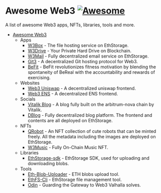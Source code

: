 # Awesome Web3 [![Awesome](https://cdn.rawgit.com/sindresorhus/awesome/d7305f38d29fed78fa85652e3a63e154dd8e8829/media/badge.svg)](https://github.com/ethstorage/awesome-web3/)

A list of awesome Web3 apps, NFTs, libraries, tools and more.

- [Awesome Web3](#awesome-web3-awesomehttpscdnrawgitcomsindresorhusawesomed7305f38d29fed78fa85652e3a63e154dd8e8829mediabadgesvghttpsgithubcomethstorageawesome-web3)
  - Apps
    - [W3Box](https://w3-box.w3eth.io/) - The file hosting service on EthStorage.
    - [W3Drive](https://w3-drive.w3eth.io/) - Your Private Hard Drive on Blockchain.
    - [W3Mail](https://w3-email.w3eth.io/) - Fully decentralized email service on EthStorage.
    - [Git3](https://github.com/git3protocol/git3-cli) - A decentralized Git hosting protocol for Web3.
    - [BeFit](https://github.com/WilliamUW/ETHDenver2024) - BeFit revolutionizes fitness motivation by blending the spontaneity of BeReal with the accountability and rewards of exercising.
  - Websites
    - [Web3 Uniswap](https://app-uniswap-org.w3eth.io/) - A decentralized uniswap frontend.
    - [Web3 ENS](https://app-ens-domain.w3eth.io/) - A decentralized ENS frontend.
  - Socials
    - [Vitalik Blog](https://vitalikblog.w3eth.io/) - A blog fully built on the arbitrum-nova chain by Vitalik.
    - [DBlog](https://w3-blog.w3eth.io/) - Fully decentralized blog platform. The frontend and contents are all deployed on EthStorage.
  - NFTs
    - [QRobot](https://w3-qrobot.w3eth.io/) - An NFT collection of cute robots that can be minted freely. All the metadata including the images are deployed on EthStorage.
    - [W3Music](https://w3-music.w3eth.io/#/) - Fully On-Chain Music NFT.
  - Libraries
    - [EthStorage-sdk](https://github.com/ethstorage/ethstorage-sdk) - EthStorage SDK, used for uploading and downloading blobs.
  - Tools
    - [Eth-Blob-Uploader](https://github.com/ethstorage/eth-blob-uploader) - ETH blobs upload tool.
    - [EthFS-Cli](https://github.com/ethstorage/ethfs-cli) - EthStorage file management tool.
    - [Odin](https://github.com/anupsv/odin/) - Guarding the Gateway to Web3 Valhalla solves.

